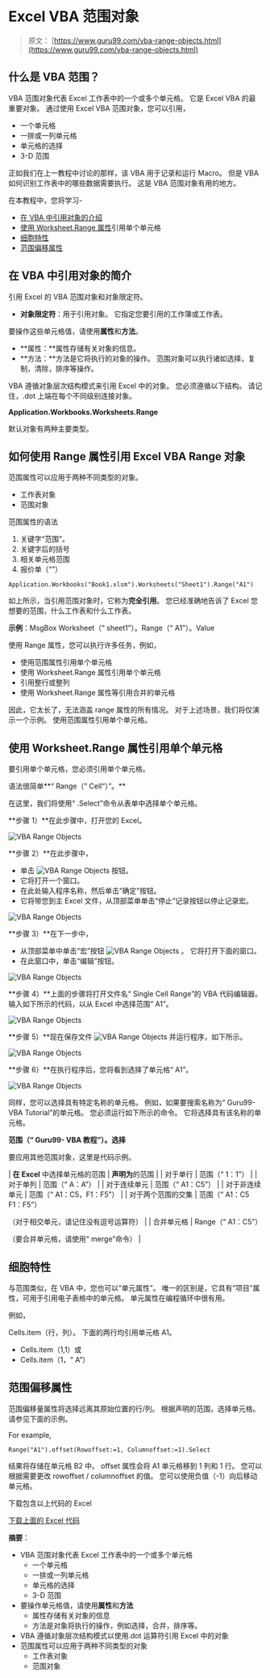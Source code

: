 # Excel VBA 范围对象

> 原文： [https://www.guru99.com/vba-range-objects.html](https://www.guru99.com/vba-range-objects.html)

## 什么是 VBA 范围？

VBA 范围对象代表 Excel 工作表中的一个或多个单元格。 它是 Excel VBA 的最重要对象。 通过使用 Excel VBA 范围对象，您可以引用，

*   一个单元格
*   一排或一列单元格
*   单元格的选择
*   3-D 范围

正如我们在上一教程中讨论的那样，该 VBA 用于记录和运行 Macro。 但是 VBA 如何识别工作表中的哪些数据需要执行。 这是 VBA 范围对象有用的地方。

在本教程中，您将学习-

*   [在 VBA 中引用对象的介绍](#1)
*   [使用 Worksheet.Range 属性](#2)引用单个单元格
*   [细胞特性](#3)
*   [范围偏移属性](#4)

## 在 VBA 中引用对象的简介

引用 Excel 的 VBA 范围对象和对象限定符。

*   **对象限定符**：用于引用对象。 它指定您要引用的工作簿或工作表。

要操作这些单元格值，请使用**属性**和**方法**。

*   **属性：**属性存储有关对象的信息。
*   **方法：**方法是它将执行的对象的操作。 范围对象可以执行诸如选择，复制，清除，排序等操作。

VBA 遵循对象层次结构模式来引用 Excel 中的对象。 您必须遵循以下结构。 请记住，.dot 上端在每个不同级别连接对象。

**Application.Workbooks.Worksheets.Range**

默认对象有两种主要类型。

## 如何使用 Range 属性引用 Excel VBA Range 对象

范围属性可以应用于两种不同类型的对象。

*   工作表对象
*   范围对象

范围属性的语法

1.  关键字“范围”。
2.  关键字后的括号
3.  相关单元格范围
4.  报价单（“”）

```
Application.Workbooks("Book1.xlsm").Worksheets("Sheet1").Range("A1")
```

如上所示，当引用范围对象时，它称为**完全引用**。 您已经准确地告诉了 Excel 您想要的范围，什么工作表和什么工作表。

**示例**：MsgBox Worksheet（“ sheet1”）。Range（“ A1”）。Value

使用 Range 属性，您可以执行许多任务，例如，

*   使用范围属性引用单个单元格
*   使用 Worksheet.Range 属性引用单个单元格
*   引用整行或整列
*   使用 Worksheet.Range 属性等引用合并的单元格

因此，它太长了，无法涵盖 range 属性的所有情况。 对于上述场景，我们将仅演示一个示例。 使用范围属性引用单个单元格。

## 使用 Worksheet.Range 属性引用单个单元格

要引用单个单元格，您必须引用单个单元格。

语法很简单**“ Range（” Cell“）”。**

在这里，我们将使用“ .Select”命令从表单中选择单个单元格。

**步骤 1）**在此步骤中，打开您的 Excel。

![VBA Range Objects](img/363b9b1faf29ff2e1d8d25c62f9d99e5.png "VBA Range Objects")

**步骤 2）**在此步骤中，

*   单击 ![VBA Range Objects](img/0ce340bad2746a18efa6c15dfa0b3a90.png "VBA Range Objects") 按钮。
*   它将打开一个窗口。
*   在此处输入程序名称，然后单击“确定”按钮。
*   它将带您到主 Excel 文件，从顶部菜单单击“停止”记录按钮以停止记录宏。

![VBA Range Objects](img/fd795a77640f6ca8d023612b01ecddee.png "VBA Range Objects")

**步骤 3）**在下一步中，

*   从顶部菜单中单击“宏”按钮 ![VBA Range Objects](img/c2f3bf6fbeba8111b75b18941aaa4ee6.png "VBA Range Objects") 。 它将打开下面的窗口。
*   在此窗口中，单击“编辑”按钮。

![VBA Range Objects](img/239cfa2c5bea9f1116cf4706eb9d7b5f.png "VBA Range Objects")

**步骤 4）**上面的步骤将打开文件名“ Single Cell Range”的 VBA 代码编辑器。 输入如下所示的代码，以从 Excel 中选择范围“ A1”。

![VBA Range Objects](img/7a50e548dc20e48d93d381cad01b2d2a.png "VBA Range Objects")

**步骤 5）**现在保存文件 ![VBA Range Objects](img/1121d3fd8a32fd738f60c28955d61abc.png "VBA Range Objects") 并运行程序，如下所示。

![VBA Range Objects](img/b6de8ef304cef487e1c4579eaf4d2f70.png "VBA Range Objects")

**步骤 6）**在执行程序后，您将看到选择了单元格“ A1”。

![VBA Range Objects](img/175953ea544fbd4340d431f0d633e79c.png "VBA Range Objects")

同样，您可以选择具有特定名称的单元格。 例如，如果要搜索名称为“ Guru99- VBA Tutorial”的单元格。 您必须运行如下所示的命令。 它将选择具有该名称的单元格。

**范围（“ Guru99- VBA 教程”）。选择**

要应用其他范围对象，这里是代码示例。

| **在 Excel** 中选择单元格的范围 | **声明为**的范围 |
| 对于单行 | 范围（“ 1：1”） |
| 对于单列 | 范围（“ A：A”） |
| 对于连续单元 | 范围（“ A1：C5”） |
| 对于非连续单元 | 范围（“ A1：C5，F1：F5”） |
| 对于两个范围的交集 | 范围（“ A1：C5 F1：F5”）

（对于相交单元，请记住没有逗号运算符） |
| 合并单元格 | Range（“ A1：C5”）

（要合并单元格，请使用“ merge”命令） |

## 细胞特性

与范围类似，在 VBA 中，您也可以“单元属性”。 唯一的区别是，它具有“项目”属性，可用于引用电子表格中的单元格。 单元属性在编程循环中很有用。

例如，

Cells.item（行，列）。 下面的两行均引用单元格 A1。

*   Cells.item（1,1）或
*   Cells.item（1，“ A”）

## 范围偏移属性

范围偏移量属性将选择远离其原始位置的行/列。 根据声明的范围，选择单元格。 请参见下面的示例。

For example,

```
Range("A1").offset(Rowoffset:=1, Columnoffset:=1).Select
```

结果将存储在单元格 B2 中。 offset 属性会将 A1 单元格移到 1 列和 1 行。 您可以根据需要更改 rowoffset / columnoffset 的值。 您可以使用负值（-1）向后移动单元格。

下载包含以上代码的 Excel

[下载上面的 Excel 代码](https://drive.google.com/uc?export=download&id=0ByI5-ZLwpo25WW54blAzRGF2cU0)

**摘要**：

*   VBA 范围对象代表 Excel 工作表中的一个或多个单元格
    *   一个单元格
    *   一排或一列单元格
    *   单元格的选择
    *   3-D 范围
*   要操作单元格值，请使用**属性**和**方法**
    *   属性存储有关对象的信息
    *   方法是对象将执行的操作，例如选择，合并，排序等。
*   VBA 遵循对象层次结构模式以使用.dot 运算符引用 Excel 中的对象
*   范围属性可以应用于两种不同类型的对象
    *   工作表对象
    *   范围对象